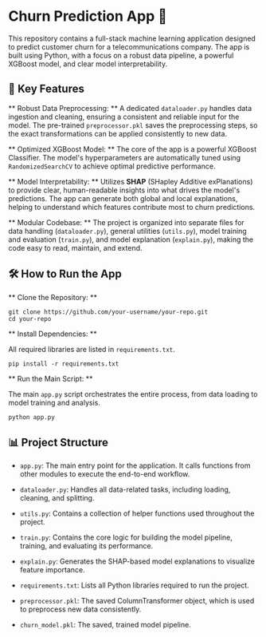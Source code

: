 # Churn Prediction App 📱

This repository contains a full-stack machine learning application designed to predict customer churn for a telecommunications company. The app is built using Python, with a focus on a robust data pipeline, a powerful XGBoost model, and clear model interpretability.

## 🚀 Key Features

** Robust Data Preprocessing: ** A dedicated ```dataloader.py``` handles data ingestion and cleaning, ensuring a consistent and reliable input for the model. The pre-trained ```preprocessor.pkl``` saves the preprocessing steps, so the exact transformations can be applied consistently to new data.

** Optimized XGBoost Model: ** The core of the app is a powerful XGBoost Classifier. The model's hyperparameters are automatically tuned using ```RandomizedSearchCV``` to achieve optimal predictive performance.

** Model Interpretability: ** Utilizes **SHAP** (SHapley Additive exPlanations) to provide clear, human-readable insights into what drives the model's predictions. The app can generate both global and local explanations, helping to understand which features contribute most to churn predictions.

** Modular Codebase: ** The project is organized into separate files for data handling (```dataloader.py```), general utilities (```utils.py```), model training and evaluation (```train.py```), and model explanation (```explain.py```), making the code easy to read, maintain, and extend.

## 🛠️ How to Run the App

** Clone the Repository: **

```
git clone https://github.com/your-username/your-repo.git
cd your-repo
```

** Install Dependencies: **

All required libraries are listed in ```requirements.txt```.

```
pip install -r requirements.txt
```

** Run the Main Script: **

The main ```app.py``` script orchestrates the entire process, from data loading to model training and analysis.

```
python app.py
```

## 📊 Project Structure

* ``` app.py ```: The main entry point for the application. It calls functions from other modules to execute the end-to-end workflow.

* ``` dataloader.py ```: Handles all data-related tasks, including loading, cleaning, and splitting.

* ``` utils.py ```: Contains a collection of helper functions used throughout the project.

* ``` train.py ```: Contains the core logic for building the model pipeline, training, and evaluating its performance.

* ``` explain.py ```: Generates the SHAP-based model explanations to visualize feature importance.

* ``` requirements.txt ```: Lists all Python libraries required to run the project.

* ``` preprocessor.pkl ```: The saved ColumnTransformer object, which is used to preprocess new data consistently.

* ``` churn_model.pkl ```: The saved, trained model pipeline.